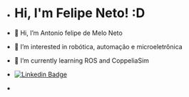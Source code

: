 - # Hi, I'm Felipe Neto! :D

- 👋 Hi, I’m Antonio felipe de Melo Neto 
- 👀 I’m interested in robótica, automação e microeletrônica
- 🌱 I’m currently learning ROS and CoppeliaSim
- [![Linkedin Badge](https://img.shields.io/badge/-LinkedIn-blue?style=flat-square&logo=Linkedin&logoColor=white&link=https://www.linkedin.com/in/afmeloneto/)](https://www.linkedin.com/in/afmeloneto/)
- 
<!---
AFNetto/AFNetto is a ✨ special ✨ repository because its `README.md` (this file) appears on your GitHub profile.
You can click the Preview link to take a look at your changes.
--->
